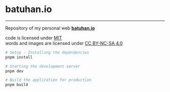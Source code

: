 # batuhan.io
---
Repository of my personal web **[batuhan.io](https://batuhan.io)**

code is licensed under <a href='./LICENSE'>MIT</a>
<br>
words and images are licensed under <a href='https://creativecommons.org/licenses/by-nc-sa/4.0/'>CC BY-NC-SA 4.0</a>

```bash
# Setup - Installing the dependencies
pnpm install

# Starting the development server
pnpm dev

# Build the application for production
pnpm build
```